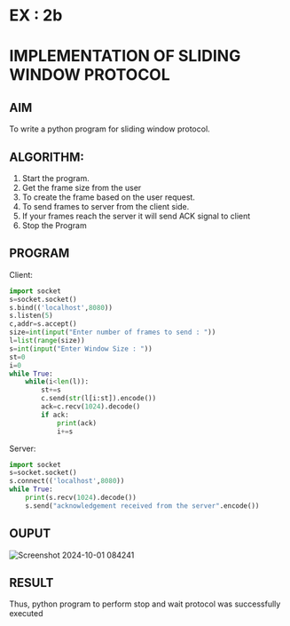 # EX : 2b
# IMPLEMENTATION OF SLIDING WINDOW PROTOCOL
## AIM
To write a python program for sliding window protocol.
## ALGORITHM:
1. Start the program.
2. Get the frame size from the user
3. To create the frame based on the user request.
4. To send frames to server from the client side.
5. If your frames reach the server it will send ACK signal to client
6. Stop the Program
## PROGRAM
Client:
```py
import socket
s=socket.socket()
s.bind(('localhost',8080))
s.listen(5)
c,addr=s.accept()
size=int(input("Enter number of frames to send : "))
l=list(range(size))
s=int(input("Enter Window Size : "))
st=0
i=0
while True:
    while(i<len(l)):
        st+=s
        c.send(str(l[i:st]).encode())
        ack=c.recv(1024).decode()
        if ack:
            print(ack)
            i+=s
```
Server:
```py
import socket
s=socket.socket()
s.connect(('localhost',8080))
while True: 
    print(s.recv(1024).decode())
    s.send("acknowledgement received from the server".encode())
```
## OUPUT
![Screenshot 2024-10-01 084241](https://github.com/user-attachments/assets/1a77b9e9-08de-43a9-888e-99e41bfff189)

## RESULT
Thus, python program to perform stop and wait protocol was successfully executed
